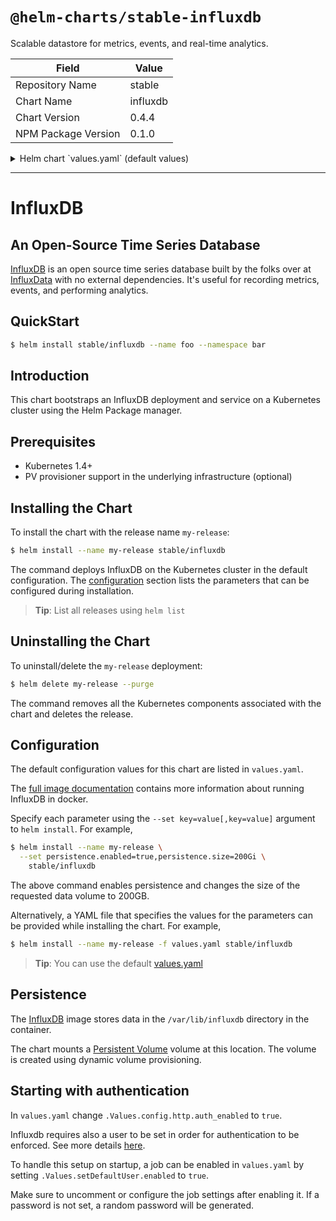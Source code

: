 # `@helm-charts/stable-influxdb`

Scalable datastore for metrics, events, and real-time analytics.

| Field               | Value    |
| ------------------- | -------- |
| Repository Name     | stable   |
| Chart Name          | influxdb |
| Chart Version       | 0.4.4    |
| NPM Package Version | 0.1.0    |

<details>

<summary>Helm chart `values.yaml` (default values)</summary>

```yaml
## influxdb image version
## ref: https://hub.docker.com/r/library/influxdb/tags/
image:
  repo: 'influxdb'
  tag: '1.2-alpine'
  pullPolicy: IfNotPresent

## Specify a service type
## NodePort is default
## ref: http://kubernetes.io/docs/user-guide/services/
##
service:
  ## Add annotations to service
  # annotations: {}
  type: ClusterIP

## Persist data to a persistent volume
##
persistence:
  enabled: false
  ## If true will use an existing PVC instead of creating one
  # useExisting: false
  ## Name of existing PVC to be used in the influx deployment
  # name:
  ## influxdb data Persistent Volume Storage Class
  ## If defined, storageClassName: <storageClass>
  ## If set to "-", storageClassName: "", which disables dynamic provisioning
  ## If undefined (the default) or set to null, no storageClassName spec is
  ##   set, choosing the default provisioner.  (gp2 on AWS, standard on
  ##   GKE, AWS & OpenStack)
  ##
  # storageClass: "-"
  accessMode: ReadWriteOnce
  size: 8Gi

## Create default user through Kubernetes job
## Defaults indicated below
##
setDefaultUser:
  enabled: false
  ## Image of the container used for job
  ## Default: appropriate/curl:latest
  ##
  # image: appropriate/curl:latest
  ## Deadline for job so it does not retry forever.
  ## Default: activeDeadline: 300
  ##
  # activeDeadline: 300
  ## Restart policy for job
  ## Default: OnFailure
  # restartPolicy: OnFailure
  # user:
  ## The user name
  ## Default: "admin"
  # username: "admin"
  ## User password
  ## Default: (Randomly generated 10 characters of Ascii)
  # password:
  ## User privileges
  ## Default: "WITH ALL PRIVILEGES"
  # privileges: "WITH ALL PRIVILEGES"

## Configure resource requests and limits
## ref: http://kubernetes.io/docs/user-guide/compute-resources/
resources:
  requests:
    memory: 256Mi
    cpu: 0.1
  limits:
    memory: 16Gi
    cpu: 8

## Change InfluxDB configuration paramaters below:
## Defaults are indicated
## ref: https://docs.influxdata.com/influxdb/v1.1/administration/config/
config:
  reporting_disabled: false
  bind_address: 8088
  storage_directory: /var/lib/influxdb
  meta:
    retention_autocreate: true
    logging_enabled: true
  data:
    query_log_enabled: true
    cache_max_memory_size: 1073741824
    cache_snapshot_memory_size: 26214400
    cache_snapshot_write_cold_duration: 10m0s
    compact_full_write_cold_duration: 4h0m0s
    max_series_per_database: 1000000
    max_values_per_tag: 100000
    trace_logging_enabled: false
  coordinator:
    write_timeout: 10s
    max_concurrent_queries: 0
    query_timeout: 0s
    log_queries_after: 0s
    max_select_point: 0
    max_select_series: 0
    max_select_buckets: 0
  retention:
    enabled: true
    check_interval: 30m0s
  shard_precreation:
    enabled: true
    check_interval: 10m0s
    advance_period: 30m0s
  admin:
    enabled: false
    bind_address: 8083
    https_enabled: false
    https_certificate: /etc/ssl/influxdb.pem
  monitor:
    store_enabled: true
    store_database: _internal
    store_interval: 10s
  subscriber:
    enabled: true
    http_timeout: 30s
    insecure_skip_verify: false
    ca_certs: ''
    write_concurrency: 40
    write_buffer_size: 1000
  http:
    enabled: true
    bind_address: 8086
    auth_enabled: false
    log_enabled: true
    write_tracing: false
    pprof_enabled: true
    https_enabled: false
    https_certificate: /etc/ssl/influxdb.pem
    https_private_key: ''
    max_row_limit: 10000
    max_connection_limit: 0
    shared_secret: 'beetlejuicebeetlejuicebeetlejuice'
    realm: InfluxDB
    unix_socket_enabled: false
    bind_socket: /var/run/influxdb.sock
  graphite:
    enabled: false
    bind_address: 2003
    database: graphite
    retention_policy: autogen
    protocol: tcp
    batch_size: 5000
    batch_pending: 10
    batch_timeout: 1s
    consistency_level: one
    separator: .
    udp_read_buffer: 0
  collectd:
    enabled: false
    bind_address: 25826
    database: collectd
    retention_policy: autogen
    batch_size: 5000
    batch_pending: 10
    batch_timeout: 10s
    read_buffer: 0
    typesdb: /usr/share/collectd/types.db
    security_level: none
    auth_file: /etc/collectd/auth_file
  opentsdb:
    enabled: false
    bind_address: 4242
    database: opentsdb
    retention_policy: autogen
    consistency_level: one
    tls_enabled: false
    certificate: /etc/ssl/influxdb.pem
    batch_size: 1000
    batch_pending: 5
    batch_timeout: 1s
    log_point_errors: true
  udp:
    enabled: false
    bind_address: 8089
    database: udp
    retention_policy: autogen
    batch_size: 5000
    batch_pending: 10
    read_buffer: 0
    batch_timeout: 1s
    precision: 'ns'
  continuous_queries:
    log_enabled: true
    enabled: true
    run_interval: 1s
```

</details>

---

# InfluxDB

## An Open-Source Time Series Database

[InfluxDB](https://github.com/influxdata/influxdb) is an open source time series database built by the folks over at [InfluxData](https://influxdata.com) with no external dependencies. It's useful for recording metrics, events, and performing analytics.

## QuickStart

```bash
$ helm install stable/influxdb --name foo --namespace bar
```

## Introduction

This chart bootstraps an InfluxDB deployment and service on a Kubernetes cluster using the Helm Package manager.

## Prerequisites

- Kubernetes 1.4+
- PV provisioner support in the underlying infrastructure (optional)

## Installing the Chart

To install the chart with the release name `my-release`:

```bash
$ helm install --name my-release stable/influxdb
```

The command deploys InfluxDB on the Kubernetes cluster in the default configuration. The [configuration](#configuration) section lists the parameters that can be configured during installation.

> **Tip**: List all releases using `helm list`

## Uninstalling the Chart

To uninstall/delete the `my-release` deployment:

```bash
$ helm delete my-release --purge
```

The command removes all the Kubernetes components associated with the chart and deletes the release.

## Configuration

The default configuration values for this chart are listed in `values.yaml`.

The [full image documentation](https://hub.docker.com/_/influxdb/) contains more information about running InfluxDB in docker.

Specify each parameter using the `--set key=value[,key=value]` argument to `helm install`. For example,

```bash
$ helm install --name my-release \
  --set persistence.enabled=true,persistence.size=200Gi \
    stable/influxdb
```

The above command enables persistence and changes the size of the requested data volume to 200GB.

Alternatively, a YAML file that specifies the values for the parameters can be provided while installing the chart. For example,

```bash
$ helm install --name my-release -f values.yaml stable/influxdb
```

> **Tip**: You can use the default [values.yaml](values.yaml)

## Persistence

The [InfluxDB](https://hub.docker.com/_/influxdb/) image stores data in the `/var/lib/influxdb` directory in the container.

The chart mounts a [Persistent Volume](http://kubernetes.io/docs/user-guide/persistent-volumes/) volume at this location. The volume is created using dynamic volume provisioning.

## Starting with authentication

In `values.yaml` change `.Values.config.http.auth_enabled` to `true`.

Influxdb requires also a user to be set in order for authentication to be enforced. See more details [here](https://docs.influxdata.com/influxdb/v1.2/query_language/authentication_and_authorization/#set-up-authentication).

To handle this setup on startup, a job can be enabled in `values.yaml` by setting `.Values.setDefaultUser.enabled` to `true`.

Make sure to uncomment or configure the job settings after enabling it. If a password is not set, a random password will be generated.
